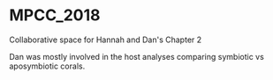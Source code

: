# MPCC_2018
Collaborative space for Hannah and Dan's Chapter 2

Dan was mostly involved in the host analyses comparing symbiotic vs aposymbiotic corals. 

